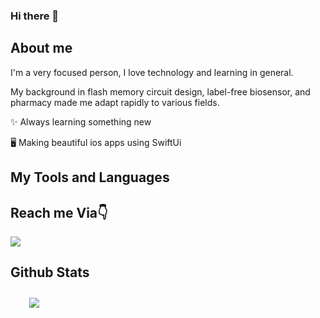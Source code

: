 ### Hi there 👋

About me
-
I'm a very focused person, I love technology and learning in general.

My background in flash memory circuit design, label-free biosensor, and pharmacy made me adapt rapidly to various fields.


✨ Always learning something new

🖥 Making beautiful ios apps using SwiftUi

My Tools and Languages
-


Reach me Via👇
-
<a href="https://www.linkedin.com/in/chuljin-aki2020//" target="_blank"><img src="https://img.shields.io/badge/LinkedIn-0A66C2?style=flat-square&logo=Linkedin&logoColor=white"/></a>

Github Stats
-
<img src="https://github-readme-stats.vercel.app/api?username=SeongilHeo&show_icons=true&theme=tokyonight&count_private=true&include_all_commits=true" style="height: auto; margin-left: 20px; margin-right: 20px; padding: 10px;"/>

<!--
**Aki-hwang/Aki-hwang** is a ✨ _special_ ✨ repository because its `README.md` (this file) appears on your GitHub profile.

Here are some ideas to get you started:

- 🔭 I’m currently working on ...
- 🌱 I’m currently learning ...
- 👯 I’m looking to collaborate on ...
- 🤔 I’m looking for help with ...
- 💬 Ask me about ...
- 📫 How to reach me: ...
- 😄 Pronouns: ...
- ⚡ Fun fact: ...
-->
